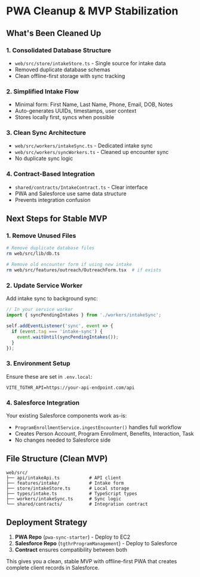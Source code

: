 # PWA Cleanup & MVP Stabilization

## What's Been Cleaned Up

### 1. **Consolidated Database Structure**
- `web/src/store/intakeStore.ts` - Single source for intake data
- Removed duplicate database schemas
- Clean offline-first storage with sync tracking

### 2. **Simplified Intake Flow**
- Minimal form: First Name, Last Name, Phone, Email, DOB, Notes
- Auto-generates UUIDs, timestamps, user context
- Stores locally first, syncs when possible

### 3. **Clean Sync Architecture**
- `web/src/workers/intakeSync.ts` - Dedicated intake sync
- `web/src/workers/syncWorkers.ts` - Cleaned up encounter sync
- No duplicate sync logic

### 4. **Contract-Based Integration**
- `shared/contracts/IntakeContract.ts` - Clear interface
- PWA and Salesforce use same data structure
- Prevents integration confusion

## Next Steps for Stable MVP

### 1. **Remove Unused Files**
```bash
# Remove duplicate database files
rm web/src/lib/db.ts

# Remove old encounter form if using new intake
rm web/src/features/outreach/OutreachForm.tsx  # if exists
```

### 2. **Update Service Worker**
Add intake sync to background sync:
```typescript
// In your service worker
import { syncPendingIntakes } from './workers/intakeSync';

self.addEventListener('sync', event => {
  if (event.tag === 'intake-sync') {
    event.waitUntil(syncPendingIntakes());
  }
});
```

### 3. **Environment Setup**
Ensure these are set in `.env.local`:
```
VITE_TGTHR_API=https://your-api-endpoint.com/api
```

### 4. **Salesforce Integration**
Your existing Salesforce components work as-is:
- `ProgramEnrollmentService.ingestEncounter()` handles full workflow
- Creates Person Account, Program Enrollment, Benefits, Interaction, Task
- No changes needed to Salesforce side

## File Structure (Clean MVP)
```
web/src/
├── api/intakeApi.ts           # API client
├── features/intake/           # Intake form
├── store/intakeStore.ts       # Local storage
├── types/intake.ts            # TypeScript types
├── workers/intakeSync.ts      # Sync logic
└── shared/contracts/          # Integration contract
```

## Deployment Strategy
1. **PWA Repo** (`pwa-sync-starter`) - Deploy to EC2
2. **Salesforce Repo** (`tgthrProgramManagement`) - Deploy to Salesforce
3. **Contract** ensures compatibility between both

This gives you a clean, stable MVP with offline-first PWA that creates complete client records in Salesforce.